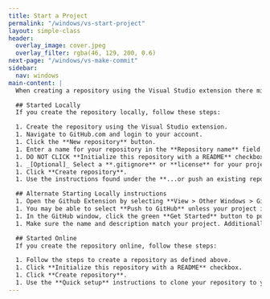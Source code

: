 ```yaml
---
title: Start a Project
permalink: "/windows/vs-start-project"
layout: simple-class
header:
  overlay_image: cover.jpeg
  overlay_filter: rgba(46, 129, 200, 0.6)
next-page: "/windows/vs-make-commit"
sidebar:
  nav: windows
main-content: |
  When creating a repository using the Visual Studio extension there might be some confusion on how to get your repository on GitHub.com.

  ## Started Locally
  If you create the repository locally, follow these steps:

  1. Create the repository using the Visual Studio extension.
  1. Navigate to GitHub.com and login to your account.
  1. Click the **New repository** button.
  1. Enter a name for your repository in the **Repository name** field. Select **Public** or **Private** to determine who can see your repository.
  1. DO NOT CLICK **Initialize this repository with a README** checkbox.
  1. _[Optional]_ Select a **.gitignore** or **license** for your project.
  1. Click **Create repository**.
  1. Use the instructions found under the **...or push an existing repository from the command line** to push your local project to your GitHub.com repository.

  ## Alternate Starting Locally instructions
  1. Open the Github Extension by selecting **View > Other Windows > GitHub**.
  1. You may be able to select **Push to GitHub** unless your project isn't added to source control. If you need to add source control select: **Project > Add to Source control**.
  1. In the GitHub window, click the green **Get Started** button to publish your code.
  1. Make sure the name and description match your project. Additionally you can select if you would like to make the repository private.

  ## Started Online
  If you create the repository online, follow these steps:

  1. Follow the steps to create a repository as defined above.
  1. Click **Initialize this repository with a README** checkbox.
  1. Click **Create repository**.
  1. Use the **Quick setup** instructions to clone your repository to your machine.
---
```


